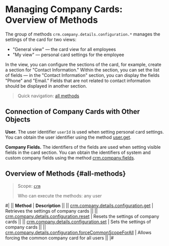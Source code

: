# Managing Company Cards: Overview of Methods

The group of methods `crm.company.details.configuration.*` manages the settings of the card for two views:
* "General view" — the card view for all employees
* "My view" — personal card settings for the employee

In the view, you can configure the sections of the card, for example, create a section for "Contact Information." Within the section, you can set the list of fields — in the "Contact Information" section, you can display the fields "Phone" and "Email." Fields that are not related to contact information should be displayed in another section.

> Quick navigation: [all methods](#all-methods) 

## Connection of Company Cards with Other Objects

**User.** The user identifier `userId` is used when setting personal card settings. You can obtain the user identifier using the method [user.get](../../../user/user-get.md).

**Company Fields.** The identifiers of the fields are used when setting visible fields in the card section. You can obtain the identifiers of system and custom company fields using the method [crm.company.fields](../crm-company-fields.md).

## Overview of Methods {#all-methods}

> Scope: [`crm`](../../../scopes/permissions.md)
>
> Who can execute the methods: any user

#| 
|| **Method** | **Description** ||
|| [crm.company.details.configuration.get](./crm-company-details-configuration-get.md) | Retrieves the settings of company cards ||
|| [crm.company.details.configuration.reset](./crm-company-details-configuration-reset.md) | Resets the settings of company cards ||
|| [crm.company.details.configuration.set](./crm-company-details-configuration-set.md) | Sets the settings of company cards ||
|| [crm.company.details.configuration.forceCommonScopeForAll](./crm-company-details-configuration-force-common-scope-for-all.md) | Allows forcing the common company card for all users || 
|#
